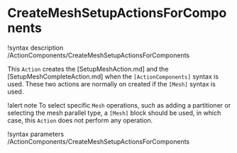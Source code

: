 # CreateMeshSetupActionsForComponents

!syntax description /ActionComponents/CreateMeshSetupActionsForComponents

This `Action` creates the [SetupMeshAction.md] and the [SetupMeshCompleteAction.md] when the
`[ActionComponents]` syntax is used. These two actions are normally on created if the `[Mesh]`
syntax is used.

!alert note
To select specific `Mesh` operations, such as adding a partitioner or selecting the mesh parallel
type, a `[Mesh]` block should be used, in which case, this `Action` does not perform any operation.

!syntax parameters /ActionComponents/CreateMeshSetupActionsForComponents
